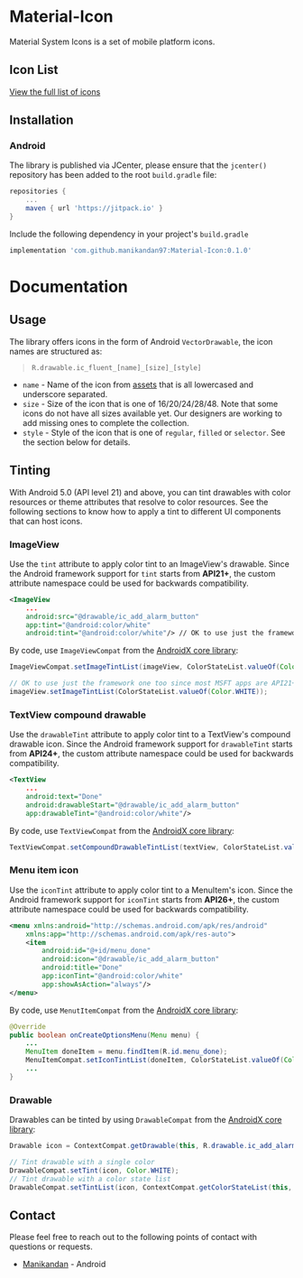 # Material-Icon

Material System Icons is a set of mobile platform icons.

## Icon List

[View the full list of icons](icons.md)

## Installation
### Android
The library is published via JCenter, please ensure that the `jcenter()` repository has been added to the root `build.gradle` file:
```groovy
repositories {
	...
	maven { url 'https://jitpack.io' }
}
```
Include the following dependency in your project's `build.gradle`
```groovy
implementation 'com.github.manikandan97:Material-Icon:0.1.0'
```

# Documentation

## Usage
The library offers icons in the form of Android `VectorDrawable`, the icon names are structured as: 
> `R.drawable.ic_fluent_[name]_[size]_[style]`

* `name` - Name of the icon from [assets](../assets) that is all lowercased and underscore separated.
* `size` - Size of the icon that is one of 16/20/24/28/48. Note that some icons do not have all sizes available yet. Our designers are working to add missing ones to complete the collection.
* `style` - Style of the icon that is one of `regular`, `filled` or `selector`. See the section below for details.


## Tinting
With Android 5.0 (API level 21) and above, you can tint drawables with color resources or theme attributes that resolve to color resources. See the following sections to know how to apply a tint to different UI components that can host icons.

### ImageView
Use the `tint` attribute to apply color tint to an ImageView's drawable. Since the Android framework support for `tint` starts from **API21+**, the custom attribute namespace could be used for backwards compatibility.
```xml
<ImageView
    ...
    android:src="@drawable/ic_add_alarm_button"
    app:tint="@android:color/white"
    android:tint="@android:color/white"/> // OK to use just the framework one too since most MSFT apps are API21+

```
By code, use `ImageViewCompat` from the [AndroidX core library](https://developer.android.com/jetpack/androidx/releases/core):
```java
ImageViewCompat.setImageTintList(imageView, ColorStateList.valueOf(Color.WHITE));

// OK to use just the framework one too since most MSFT apps are API21+
imageView.setImageTintList(ColorStateList.valueOf(Color.WHITE));
```
### TextView compound drawable
Use the `drawableTint` attribute to apply color tint to a TextView's compound drawable icon. Since the Android framework support for `drawableTint` starts from **API24+**, the custom attribute namespace could be used for backwards compatibility.
```xml
<TextView
    ...
    android:text="Done"
    android:drawableStart="@drawable/ic_add_alarm_button"
    app:drawableTint="@android:color/white"/>
```
By code, use `TextViewCompat` from the [AndroidX core library](https://developer.android.com/jetpack/androidx/releases/core):
```java
TextViewCompat.setCompoundDrawableTintList(textView, ColorStateList.valueOf(Color.WHITE));
```

### Menu item icon
Use the `iconTint` attribute to apply color tint to a MenuItem's icon. Since the Android framework support for `iconTint` starts from **API26+**, the custom attribute namespace could be used for backwards compatibility.
```xml
<menu xmlns:android="http://schemas.android.com/apk/res/android"
    xmlns:app="http://schemas.android.com/apk/res-auto">
    <item
        android:id="@+id/menu_done"
        android:icon="@drawable/ic_add_alarm_button"
        android:title="Done"
        app:iconTint="@android:color/white"
        app:showAsAction="always"/>
</menu>
```
By code, use `MenutItemCompat` from the [AndroidX core library](https://developer.android.com/jetpack/androidx/releases/core):
```java
@Override
public boolean onCreateOptionsMenu(Menu menu) {
    ...
    MenuItem doneItem = menu.findItem(R.id.menu_done);
    MenuItemCompat.setIconTintList(doneItem, ColorStateList.valueOf(Color.WHITE));
    ...
}
```

### Drawable
Drawables can be tinted by using `DrawableCompat` from the [AndroidX core library](https://developer.android.com/jetpack/androidx/releases/core):
```java
Drawable icon = ContextCompat.getDrawable(this, R.drawable.ic_add_alarm_button);

// Tint drawable with a single color
DrawableCompat.setTint(icon, Color.WHITE);
// Tint drawable with a color state list
DrawableCompat.setTintList(icon, ContextCompat.getColorStateList(this, R.color.white_selector));
```

## Contact
Please feel free to reach out to the following points of contact with questions or requests.
* [Manikandan](mailto:rsmani.kand97@gmail.com) - Android
